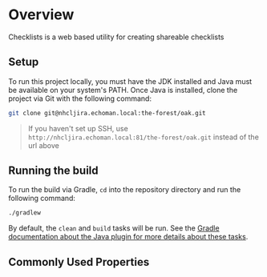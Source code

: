 # Overview
Checklists is a web based utility for creating shareable checklists

## Setup
To run this project locally, you must have the JDK installed and Java must be available on your 
system's PATH. Once Java is installed, clone the project via Git with the following command:
```bash
git clone git@nhcljira.echoman.local:the-forest/oak.git
```

> If you haven't set up SSH, use `http://nhcljira.echoman.local:81/the-forest/oak.git` instead of the url above

## Running the build
To run the build via Gradle, `cd` into the repository directory and run the following command:
```bash
./gradlew
```

By default, the `clean` and `build` tasks will be run. See the [Gradle documentation about the Java plugin
for more details about these tasks](https://docs.gradle.org/current/userguide/java_plugin.html).

## Commonly Used Properties

